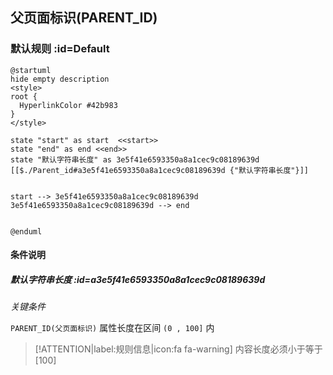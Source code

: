 ## 父页面标识(PARENT_ID) <!-- {docsify-ignore-all} -->

   

### 默认规则 :id=Default

```plantuml
@startuml
hide empty description
<style>
root {
  HyperlinkColor #42b983
}
</style>

state "start" as start  <<start>>
state "end" as end <<end>>
state "默认字符串长度" as 3e5f41e6593350a8a1cec9c08189639d [[$./Parent_id#a3e5f41e6593350a8a1cec9c08189639d {"默认字符串长度"}]]


start --> 3e5f41e6593350a8a1cec9c08189639d 
3e5f41e6593350a8a1cec9c08189639d --> end 


@enduml
```

#### 条件说明

##### 默认字符串长度 :id=a3e5f41e6593350a8a1cec9c08189639d


*关键条件*


`PARENT_ID(父页面标识)` 属性长度在区间 `(0 , 100]` 内

> [!ATTENTION|label:规则信息|icon:fa fa-warning]
> 内容长度必须小于等于[100]







